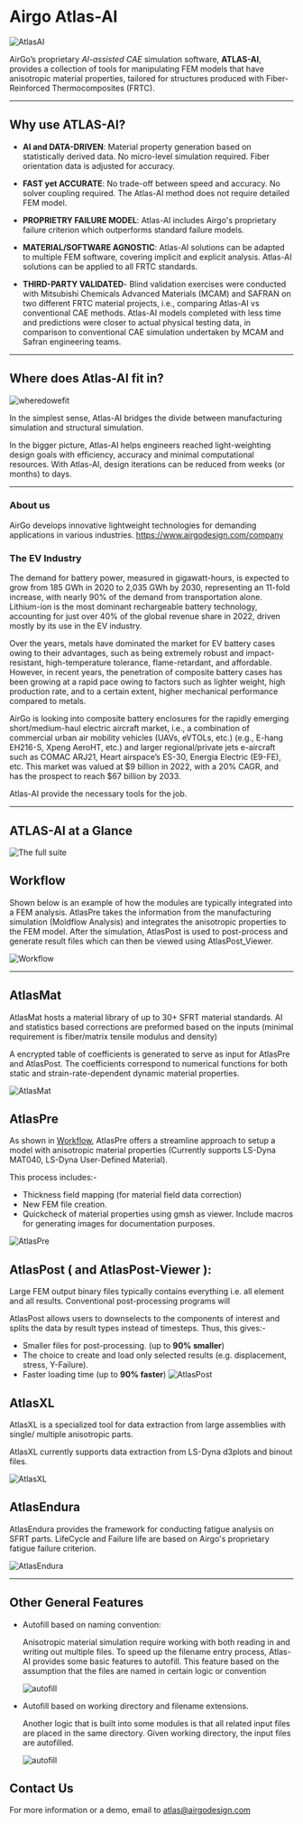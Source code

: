 # Airgo Atlas-AI

![AtlasAI](assets/images/AtlasAI_logo_256x256.png)

AirGo’s proprietary *AI-assisted CAE* simulation software, **ATLAS-AI**, provides a collection of tools for manipulating FEM models that have anisotropic material properties, tailored for structures produced with Fiber-Reinforced Thermocomposites (FRTC).

---

## Why use ATLAS-AI?

- **AI and DATA-DRIVEN**: Material property generation based on statistically derived data. No micro-level simulation required. Fiber orientation data is adjusted for accuracy.

- **FAST yet ACCURATE**: No trade-off between speed and accuracy. No solver coupling required. The Atlas-AI method does not require detailed FEM model.  

- **PROPRIETRY FAILURE MODEL**: Atlas-AI includes Airgo's proprietary failure criterion which outperforms standard failure models.

- **MATERIAL/SOFTWARE AGNOSTIC**: Atlas-AI solutions can be adapted to multiple FEM software, covering implicit and explicit analysis. Atlas-AI solutions can be applied to all FRTC standards. 

- **THIRD-PARTY VALIDATED**- Blind validation exercises were conducted with Mitsubishi Chemicals Advanced Materials (MCAM) and SAFRAN on two different FRTC material projects, i.e., comparing Atlas-AI vs conventional CAE methods. Atlas-AI models completed with less time and predictions were closer to actual physical testing data, in comparison to conventional CAE simulation undertaken by MCAM and Safran engineering teams. 

---

##  Where does Atlas-AI fit in?



![wheredowefit](assets/images/AtlasAI_overview.png)

In the simplest sense, Atlas-AI bridges the divide between manufacturing simulation and structural simulation.

In the bigger picture, Atlas-AI helps engineers reached light-weighting design goals with efficiency, accuracy and minimal computational resources. With Atlas-AI, design iterations can be reduced from weeks (or months) to days.

---

### About us
AirGo develops innovative lightweight technologies for demanding applications in various industries. https://www.airgodesign.com/company

### The EV Industry

The demand for battery power, measured in gigawatt-hours, is expected to grow from 185 GWh in 2020 to 2,035 GWh by 2030, representing an 11-fold increase, with nearly 90% of the demand from transportation alone. Lithium-ion is the most dominant rechargeable battery technology, accounting for just over 40% of the global revenue share in 2022, driven mostly by its use in the EV industry.

Over the years, metals have dominated the market for EV battery cases owing to their advantages, such as being extremely robust and impact-resistant, high-temperature tolerance, flame-retardant, and affordable. However, in recent years, the penetration of composite battery cases has been growing at a rapid pace owing to factors such as lighter weight, high production rate, and to a certain extent, higher mechanical performance compared to metals. 

AirGo is looking into composite battery enclosures for the rapidly emerging short/medium-haul electric aircraft market, i.e., a combination of commercial urban air mobility vehicles (UAVs, eVTOLs, etc.) (e.g., E-hang EH216-S, Xpeng AeroHT, etc.) and larger regional/private jets e-aircraft such as COMAC ARJ21, Heart airspace’s ES-30, Energia Electric (E9-FE), etc. This market was valued at $9 billion in 2022, with a 20% CAGR, and has the prospect to reach $67 billion by 2033.

Atlas-AI provide the necessary tools for the job.

---

## ATLAS-AI at a Glance

![The full suite](assets/images/AtlasAI_alltools.png)


## Workflow
Shown below is an example of how the modules are typically integrated into a FEM analysis. AtlasPre takes the information from the manufacturing simulation (Moldflow Analysis) and integrates the anisotropic properties to the FEM model. After the simulation, AtlasPost is used to post-process and generate result files which can then be viewed using AtlasPost_Viewer.

![Workflow](assets/images/General_workflow01.png)

---
## AtlasMat

AtlasMat hosts a material library of up to 30+ SFRT material standards. 
AI and statistics based corrections are preformed based on the inputs (minimal requirement is fiber/matrix tensile modulus and density)

A encrypted table of coefficients is generated to serve as input for AtlasPre and AtlasPost. The coefficients correspond to numerical functions for both static and strain-rate-dependent dynamic material properties.

![AtlasMat](assets/images/atlasmat.png)



## AtlasPre
As shown in [Workflow](#-workflow), AtlasPre offers a streamline approach to setup a model with anisotropic material properties (Currently supports LS-Dyna MAT040, LS-Dyna User-Defined Material). 

This process includes:-

- Thickness field mapping (for material field data correction)
- New FEM file creation. 
- Quickcheck of material properties using gmsh as viewer. Include macros for generating images for documentation purposes.

![AtlasPre](assets/images/AtlasPre.png)


## AtlasPost ( and AtlasPost-Viewer ):

Large FEM output binary files typically contains everything i.e. all element and all results. Conventional post-processing programs will


AtlasPost allows users to downselects to the components of interest and splits the data by result types instead of timesteps. Thus, this gives:-
   - Smaller files for post-processing. (up to **90% smaller**)
   - The choice to create and load only selected results (e.g. displacement, stress, Y-Failure).
   - Faster loading time (up to **90% faster**)
![AtlasPost](assets/images/AtlasPost.png)


## AtlasXL

AtlasXL is a specialized tool for data extraction from large assemblies with single/ multiple anisotropic parts.

AtlasXL currently supports data extraction from LS-Dyna d3plots and binout files.

![AtlasXL](assets/images/atlasxl.png)

## AtlasEndura

AtlasEndura provides the framework for conducting fatigue analysis on SFRT parts. LifeCycle and Failure life are based on Airgo's proprietary fatigue failure criterion.

![AtlasEndura](assets/images/atlasendura.png)

---

## Other General Features

- Autofill based on naming convention:

    Anisotropic material simulation require working with both reading in and writing out multiple files. 
    To speed up the filename entry process, Atlas-AI provides some basic features to autofill. This feature based on the assumption that the files are named in certain logic or convention

    ![autofill](assets/images/general_autofill.gif)

    
- Autofill based on working directory and filename extensions.

  Another logic that is built into some modules is that all related input files are placed in the same directory. Given  working directory, the input files are autofilled.

  ![autofill](assets/images/general_autofill_wdir.png)

## Contact Us

For more information or a demo, email to atlas@airgodesign.com